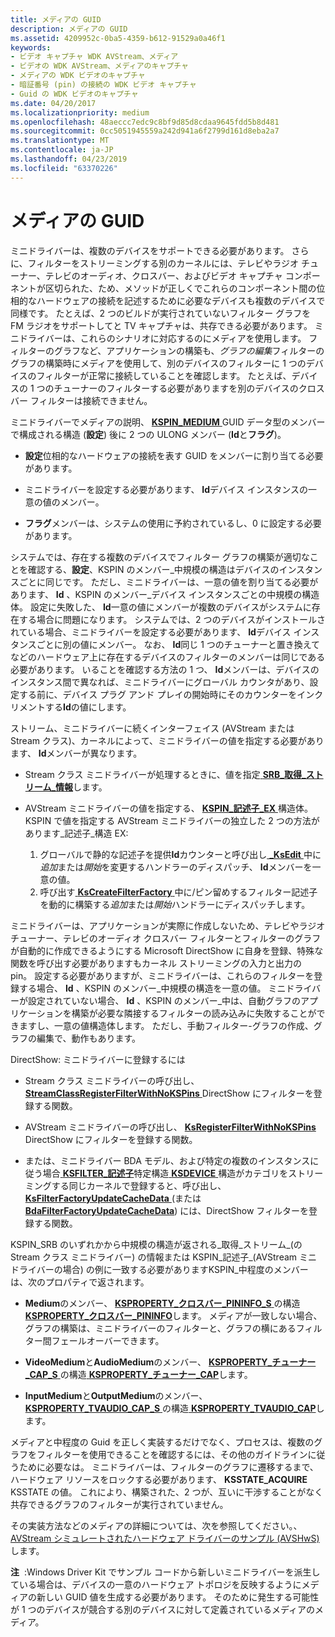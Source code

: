 ```yaml
---
title: メディアの GUID
description: メディアの GUID
ms.assetid: 4209952c-0ba5-4359-b612-91529a0a46f1
keywords:
- ビデオ キャプチャ WDK AVStream、メディア
- ビデオの WDK AVStream、メディアのキャプチャ
- メディアの WDK ビデオのキャプチャ
- 暗証番号 (pin) の接続の WDK ビデオ キャプチャ
- Guid の WDK ビデオのキャプチャ
ms.date: 04/20/2017
ms.localizationpriority: medium
ms.openlocfilehash: 48aeccc7edc9c8bf9d85d8cdaa9645fdd5b8d481
ms.sourcegitcommit: 0cc5051945559a242d941a6f2799d161d8eba2a7
ms.translationtype: MT
ms.contentlocale: ja-JP
ms.lasthandoff: 04/23/2019
ms.locfileid: "63370226"
---
```

# <a name="medium-guids"></a>メディアの GUID


ミニドライバーは、複数のデバイスをサポートできる必要があります。 さらに、フィルターをストリーミングする別のカーネルには、テレビやラジオ チューナー、テレビのオーディオ、クロスバー、およびビデオ キャプチャ コンポーネントが区切られた、ため、メソッドが正しくでこれらのコンポーネント間の位相的なハードウェアの接続を記述するために必要なデバイスも複数のデバイスで同様です。 たとえば、2 つのビルドが実行されていないフィルター グラフを FM ラジオをサポートしてと TV キャプチャは、共存できる必要があります。 ミニドライバーは、これらのシナリオに対応するのにメディアを使用します。 フィルターのグラフなど、アプリケーションの構築も、*グラフの編集*フィルターのグラフの構築時にメディアを使用して、別のデバイスのフィルターに 1 つのデバイスのフィルターが正常に接続していることを確認します。 たとえば、デバイスの 1 つのチューナーのフィルターする必要がありますを別のデバイスのクロスバー フィルターは接続できません。

ミニドライバーでメディアの説明、 [ **KSPIN\_MEDIUM** ](https://msdn.microsoft.com/library/windows/hardware/ff563538) GUID データ型のメンバーで構成される構造 (**設定**) 後に 2 つの ULONG メンバー (**Id**と**フラグ**)。

-   **設定**位相的なハードウェアの接続を表す GUID をメンバーに割り当てる必要があります。

-   ミニドライバーを設定する必要があります、 **Id**デバイス インスタンスの一意の値のメンバー。

-   **フラグ**メンバーは、システムの使用に予約されているし、0 に設定する必要があります。

システムでは、存在する複数のデバイスでフィルター グラフの構築が適切なことを確認する、**設定**、KSPIN のメンバー\_中規模の構造はデバイスのインスタンスごとに同じです。 ただし、ミニドライバーは、一意の値を割り当てる必要があります、 **Id** 、KSPIN のメンバー\_デバイス インスタンスごとの中規模の構造体。 設定に失敗した、 **Id**一意の値にメンバーが複数のデバイスがシステムに存在する場合に問題になります。 システムでは、2 つのデバイスがインストールされている場合、ミニドライバーを設定する必要があります、 **Id**デバイス インスタンスごとに別の値にメンバー。 なお、 **Id**同じ 1 つのチューナーと置き換えてなどのハードウェア上に存在するデバイスのフィルターのメンバーは同じである必要があります。 いることを確認する方法の 1 つ、 **Id**メンバーは、デバイスのインスタンス間で異なれば、ミニドライバーにグローバル カウンタがあり、設定する前に、デバイス プラグ アンド プレイの開始時にそのカウンターをインクリメントする**Id**の値にします。

ストリーム、ミニドライバーに続くインターフェイス (AVStream または Stream クラス)、カーネルによって、ミニドライバーの値を指定する必要があります、 **Id**メンバーが異なります。

-   Stream クラス ミニドライバーが処理するときに、値を指定[ **SRB\_取得\_ストリーム\_情報**](https://msdn.microsoft.com/library/windows/hardware/ff568173)します。

-   AVStream ミニドライバーの値を指定する、 [ **KSPIN\_記述子\_EX** ](https://msdn.microsoft.com/library/windows/hardware/ff563534)構造体。 KSPIN で値を指定する AVStream ミニドライバーの独立した 2 つの方法があります\_記述子\_構造 EX:

    1.  グローバルで静的な記述子を提供**Id**カウンターと呼び出し[  **\_KsEdit** ](https://msdn.microsoft.com/library/windows/hardware/ff568796)中に*追加*または*開始*を変更するハンドラーのディスパッチ、 **Id**メンバーを一意の値。
    2.  呼び出す[ **KsCreateFilterFactory** ](https://msdn.microsoft.com/library/windows/hardware/ff561650)中に/ピン留めするフィルター記述子を動的に構築する*追加*または*開始*ハンドラーにディスパッチします。

ミニドライバーは、アプリケーションが実際に作成しないため、テレビやラジオ チューナー、テレビのオーディオ クロスバー フィルターとフィルターのグラフが自動的に作成できるようにする Microsoft DirectShow に自身を登録、特殊な関数を呼び出す必要がありますもカーネル ストリーミングの入力と出力の pin。 設定する必要がありますが、ミニドライバーは、これらのフィルターを登録する場合、 **Id** 、KSPIN のメンバー\_中規模の構造を一意の値。 ミニドライバーが設定されていない場合、 **Id** 、KSPIN のメンバー\_中は、自動グラフのアプリケーションを構築が必要な隣接するフィルターの読み込みに失敗することができますし、一意の値構造体します。 ただし、手動フィルター-グラフの作成、グラフの編集で、動作もあります。

DirectShow: ミニドライバーに登録するには

-   Stream クラス ミニドライバーの呼び出し、 [ **StreamClassRegisterFilterWithNoKSPins** ](https://msdn.microsoft.com/library/windows/hardware/ff568261) DirectShow にフィルターを登録する関数。

-   AVStream ミニドライバーの呼び出し、 [ **KsRegisterFilterWithNoKSPins** ](https://msdn.microsoft.com/library/windows/hardware/ff566773) DirectShow にフィルターを登録する関数。

-   または、ミニドライバー BDA モデル、および特定の複数のインスタンスに従う場合[ **KSFILTER\_記述子**](https://msdn.microsoft.com/library/windows/hardware/ff562553)特定構造[ **KSDEVICE** ](https://msdn.microsoft.com/library/windows/hardware/ff561681)構造がカテゴリをストリーミングする同じカーネルで登録すると、呼び出し、 [ **KsFilterFactoryUpdateCacheData** ](https://msdn.microsoft.com/library/windows/hardware/ff562540) (または[**BdaFilterFactoryUpdateCacheData**](https://msdn.microsoft.com/library/windows/hardware/ff556455)) には、DirectShow フィルターを登録する関数。

KSPIN\_SRB のいずれかから中規模の構造が返される\_取得\_ストリーム\_(の Stream クラス ミニドライバー) の情報または KSPIN\_記述子\_(AVStream ミニドライバーの場合) の例に一致する必要がありますKSPIN\_中程度のメンバーは、次のプロパティで返されます。

-   **Medium**のメンバー、 [ **KSPROPERTY\_クロスバー\_PININFO\_S** ](https://msdn.microsoft.com/library/windows/hardware/ff565123)の構造[ **KSPROPERTY\_クロスバー\_PININFO**](https://msdn.microsoft.com/library/windows/hardware/ff565121)します。 メディアが一致しない場合、グラフの構築は、ミニドライバーのフィルターと、グラフの横にあるフィルター間フェールオーバーできます。

-   **VideoMedium**と**AudioMedium**のメンバー、 [ **KSPROPERTY\_チューナー\_CAP\_S** ](https://msdn.microsoft.com/library/windows/hardware/ff565828)の構造[ **KSPROPERTY\_チューナー\_CAP**](https://msdn.microsoft.com/library/windows/hardware/ff565825)します。

-   **InputMedium**と**OutputMedium**のメンバー、 [ **KSPROPERTY\_TVAUDIO\_CAP\_S** ](https://msdn.microsoft.com/library/windows/hardware/ff565936)の構造[ **KSPROPERTY\_TVAUDIO\_CAP**](https://msdn.microsoft.com/library/windows/hardware/ff565933)します。

メディアと中程度の Guid を正しく実装するだけでなく、プロセスは、複数のグラフをフィルターを使用できることを確認するには、その他のガイドラインに従うために必要なは。 ミニドライバーは、フィルターのグラフに遷移するまで、ハードウェア リソースをロックする必要があります、 **KSSTATE\_ACQUIRE** KSSTATE の値。 これにより、構築された、2 つが、互いに干渉することがなく共存できるグラフのフィルターが実行されていません。

その実装方法などのメディアの詳細については、次を参照してください。、 [AVStream シミュレートされたハードウェア ドライバーのサンプル (AVSHwS)](https://go.microsoft.com/fwlink/p/?linkid=256083)します。

**注**  :Windows Driver Kit でサンプル コードから新しいミニドライバーを派生している場合は、デバイスの一意のハードウェア トポロジを反映するようにメディアの新しい GUID 値を生成する必要があります。 そのために発生する可能性が 1 つのデバイスが競合する別のデバイスに対して定義されているメディアのメディア。

 

 

 




